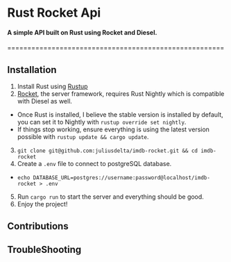 # Rust Rocket Api

#### A simple API built on Rust using Rocket and Diesel.
======================================================

## Installation

1. Install Rust using [Rustup](https://www.rustup.rs/)
2. [Rocket](https://rocket.rs/), the server framework, requires Rust Nightly which is compatible with Diesel as well.
- Once Rust is installed, I believe the stable version is installed by default, you can set it to Nightly with `rustup override set nightly`.
- If things stop working, ensure everything is using the latest version possible with `rustup update && cargo update`.
3. `git clone git@github.com:juliusdelta/imdb-rocket.git && cd imdb-rocket`
4. Create a `.env` file to connect to postgreSQL database.
- `echo DATABASE_URL=postgres://username:password@localhost/imdb-rocket > .env`
5. Run `cargo run` to start the server and everything should be good.
6. Enjoy the project!

## Contributions

## TroubleShooting
